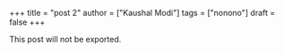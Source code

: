 +++
title = "post 2"
author = ["Kaushal Modi"]
tags = ["nonono"]
draft = false
+++

This post will not be exported.
